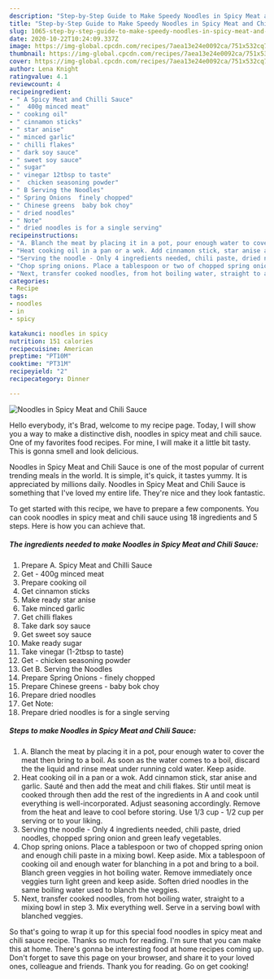 ```yaml
---
description: "Step-by-Step Guide to Make Speedy Noodles in Spicy Meat and Chili Sauce"
title: "Step-by-Step Guide to Make Speedy Noodles in Spicy Meat and Chili Sauce"
slug: 1065-step-by-step-guide-to-make-speedy-noodles-in-spicy-meat-and-chili-sauce
date: 2020-10-22T10:24:09.337Z
image: https://img-global.cpcdn.com/recipes/7aea13e24e0092ca/751x532cq70/noodles-in-spicy-meat-and-chili-sauce-recipe-main-photo.jpg
thumbnail: https://img-global.cpcdn.com/recipes/7aea13e24e0092ca/751x532cq70/noodles-in-spicy-meat-and-chili-sauce-recipe-main-photo.jpg
cover: https://img-global.cpcdn.com/recipes/7aea13e24e0092ca/751x532cq70/noodles-in-spicy-meat-and-chili-sauce-recipe-main-photo.jpg
author: Lena Knight
ratingvalue: 4.1
reviewcount: 4
recipeingredient:
- " A Spicy Meat and Chilli Sauce"
- "  400g minced meat"
- " cooking oil"
- " cinnamon sticks"
- " star anise"
- " minced garlic"
- " chilli flakes"
- " dark soy sauce"
- " sweet soy sauce"
- " sugar"
- " vinegar 12tbsp to taste"
- "  chicken seasoning powder"
- " B Serving the Noodles"
- " Spring Onions  finely chopped"
- " Chinese greens  baby bok choy"
- " dried noodles"
- " Note"
- " dried noodles is for a single serving"
recipeinstructions:
- "A. Blanch the meat by placing it in a pot, pour enough water to cover the meat then bring to a boil. As soon as the water comes to a boil, discard the the liquid and rinse meat under running cold water. Keep aside."
- "Heat cooking oil in a pan or a wok. Add cinnamon stick, star anise and garlic. Sauté and then add the meat and chili flakes. Stir until meat is cooked through then add the rest of the ingredients in A and cook until everything is well-incorporated. Adjust seasoning accordingly. Remove from the heat and leave to cool before storing. Use 1/3 cup - 1/2 cup per serving or to your liking."
- "Serving the noodle - Only 4 ingredients needed, chili paste, dried noodles, chopped spring onion and green leafy vegetables."
- "Chop spring onions. Place a tablespoon or two of chopped spring onion and enough chili paste in a mixing bowl. Keep aside. Mix a tablespoon of cooking oil and enough water for blanching in a pot and bring to a boil. Blanch green veggies in hot boiling water. Remove immediately once veggies turn light green and keep aside. Soften dried noodles in the same boiling water used to blanch the veggies."
- "Next, transfer cooked noodles, from hot boiling water, straight to a mixing bowl in step 3. Mix everything well. Serve in a serving bowl with blanched veggies."
categories:
- Recipe
tags:
- noodles
- in
- spicy

katakunci: noodles in spicy 
nutrition: 151 calories
recipecuisine: American
preptime: "PT10M"
cooktime: "PT31M"
recipeyield: "2"
recipecategory: Dinner

---
```



![Noodles in Spicy Meat and Chili Sauce](https://img-global.cpcdn.com/recipes/7aea13e24e0092ca/751x532cq70/noodles-in-spicy-meat-and-chili-sauce-recipe-main-photo.jpg)

Hello everybody, it's Brad, welcome to my recipe page. Today, I will show you a way to make a distinctive dish, noodles in spicy meat and chili sauce. One of my favorites food recipes. For mine, I will make it a little bit tasty. This is gonna smell and look delicious.

Noodles in Spicy Meat and Chili Sauce is one of the most popular of current trending meals in the world. It is simple, it's quick, it tastes yummy. It is appreciated by millions daily. Noodles in Spicy Meat and Chili Sauce is something that I've loved my entire life. They're nice and they look fantastic.




To get started with this recipe, we have to prepare a few components. You can cook noodles in spicy meat and chili sauce using 18 ingredients and 5 steps. Here is how you can achieve that.

<!--inarticleads1-->

##### The ingredients needed to make Noodles in Spicy Meat and Chili Sauce:

1. Prepare  A. Spicy Meat and Chilli Sauce
1. Get  - 400g minced meat
1. Prepare  cooking oil
1. Get  cinnamon sticks
1. Make ready  star anise
1. Take  minced garlic
1. Get  chilli flakes
1. Take  dark soy sauce
1. Get  sweet soy sauce
1. Make ready  sugar
1. Take  vinegar (1-2tbsp to taste)
1. Get  - chicken seasoning powder
1. Get  B. Serving the Noodles
1. Prepare  Spring Onions - finely chopped
1. Prepare  Chinese greens - baby bok choy
1. Prepare  dried noodles
1. Get  Note:
1. Prepare  dried noodles is for a single serving




<!--inarticleads2-->

##### Steps to make Noodles in Spicy Meat and Chili Sauce:

1. A. Blanch the meat by placing it in a pot, pour enough water to cover the meat then bring to a boil. As soon as the water comes to a boil, discard the the liquid and rinse meat under running cold water. Keep aside.
1. Heat cooking oil in a pan or a wok. Add cinnamon stick, star anise and garlic. Sauté and then add the meat and chili flakes. Stir until meat is cooked through then add the rest of the ingredients in A and cook until everything is well-incorporated. Adjust seasoning accordingly. Remove from the heat and leave to cool before storing. Use 1/3 cup - 1/2 cup per serving or to your liking.
1. Serving the noodle - Only 4 ingredients needed, chili paste, dried noodles, chopped spring onion and green leafy vegetables.
1. Chop spring onions. Place a tablespoon or two of chopped spring onion and enough chili paste in a mixing bowl. Keep aside. Mix a tablespoon of cooking oil and enough water for blanching in a pot and bring to a boil. Blanch green veggies in hot boiling water. Remove immediately once veggies turn light green and keep aside. Soften dried noodles in the same boiling water used to blanch the veggies.
1. Next, transfer cooked noodles, from hot boiling water, straight to a mixing bowl in step 3. Mix everything well. Serve in a serving bowl with blanched veggies.




So that's going to wrap it up for this special food noodles in spicy meat and chili sauce recipe. Thanks so much for reading. I'm sure that you can make this at home. There's gonna be interesting food at home recipes coming up. Don't forget to save this page on your browser, and share it to your loved ones, colleague and friends. Thank you for reading. Go on get cooking!
